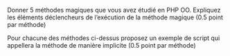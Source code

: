 Donner 5 méthodes magiques que vous avez étudié en PHP OO. Expliquez les éléments
déclencheurs de l’exécution de la méthode magique (0.5 point par méthode)

Pour chacune des méthodes ci-dessus proposez un exemple de script qui appellera la méthode de manière implicite
(0.5 point par méthode)